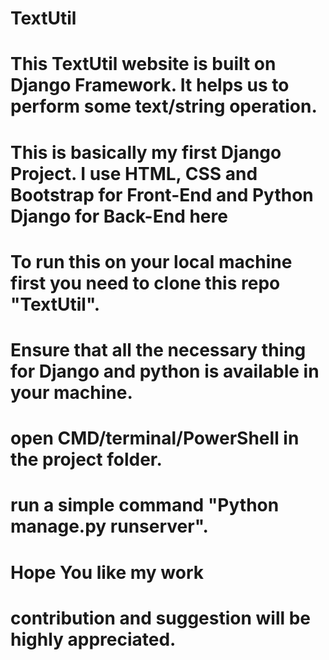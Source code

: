 # TextUtil
# This TextUtil website is built on Django Framework. It helps us to perform some text/string operation.
# This is basically my first Django Project. I use HTML, CSS and Bootstrap for Front-End and Python Django for Back-End here

# To run this on your local machine first you need to clone this repo "TextUtil".
# Ensure that all the necessary thing for Django and python is available in your machine.
# open CMD/terminal/PowerShell in the project folder.
# run a simple command "Python manage.py runserver".

# Hope You like my work
# contribution and suggestion will be highly appreciated.

